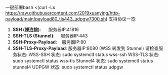 一键部署bash <(curl -Ls https://raw.githubusercontent.com/2019xuanying/http-payload/main/payload80_tls443_udpgw7300.sh)
支持协议一览:
1. **SSH (裸连接)**:      服务器IP:41816
2. **SSH-TLS (Stunnel)**:     服务器IP:443
3. **SSH-Proxy-Payload**:    服务器IP:80
4. **SSH-TLS-Proxy-Payload**: 服务器IP:8080 (WSS 转发到 Stunnel)
请检查服务状态:
WSS-SSH 状态: sudo systemctl status wss-ssh
WSS-TLS 状态: sudo systemctl status wss-tls
Stunnel4 状态: sudo systemctl status stunnel4
UDPGW 状态: sudo systemctl status udpgw 
